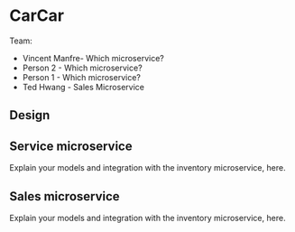 # CarCar

Team:

* Vincent Manfre- Which microservice?
* Person 2 - Which microservice?
* Person 1 - Which microservice?
* Ted Hwang - Sales Microservice

## Design

## Service microservice

Explain your models and integration with the inventory
microservice, here.

## Sales microservice

Explain your models and integration with the inventory
microservice, here.
